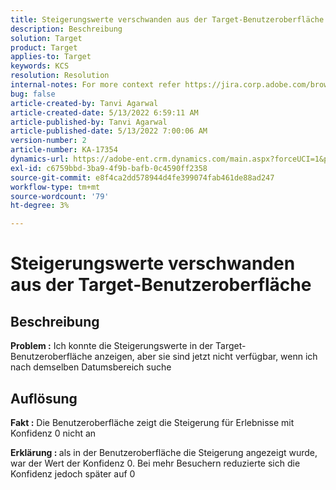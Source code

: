 ```yaml
---
title: Steigerungswerte verschwanden aus der Target-Benutzeroberfläche
description: Beschreibung
solution: Target
product: Target
applies-to: Target
keywords: KCS
resolution: Resolution
internal-notes: For more context refer https://jira.corp.adobe.com/browse/TGT-41844
bug: false
article-created-by: Tanvi Agarwal
article-created-date: 5/13/2022 6:59:11 AM
article-published-by: Tanvi Agarwal
article-published-date: 5/13/2022 7:00:06 AM
version-number: 2
article-number: KA-17354
dynamics-url: https://adobe-ent.crm.dynamics.com/main.aspx?forceUCI=1&pagetype=entityrecord&etn=knowledgearticle&id=00812730-8ad2-ec11-a7b5-00224809c27a
exl-id: c6759bbd-3ba9-4f9b-bafb-0c4590ff2358
source-git-commit: e8f4ca2dd578944d4fe399074fab461de88ad247
workflow-type: tm+mt
source-wordcount: '79'
ht-degree: 3%

---
```


# Steigerungswerte verschwanden aus der Target-Benutzeroberfläche

## Beschreibung


<b>Problem :</b> Ich konnte die Steigerungswerte in der Target-Benutzeroberfläche anzeigen, aber sie sind jetzt nicht verfügbar, wenn ich nach demselben Datumsbereich suche


## Auflösung




<b>Fakt :</b> Die Benutzeroberfläche zeigt die Steigerung für Erlebnisse mit Konfidenz 0 nicht an



<b>Erklärung : </b>als in der Benutzeroberfläche die Steigerung angezeigt wurde, war der Wert der Konfidenz 0. Bei mehr Besuchern reduzierte sich die Konfidenz jedoch später auf 0
